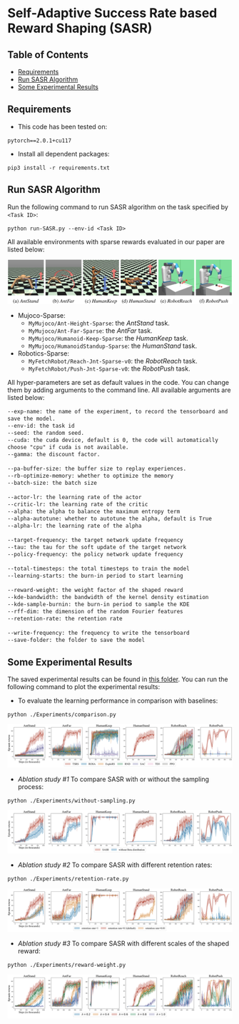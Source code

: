 # Self-Adaptive Success Rate based Reward Shaping (SASR)

## Table of Contents

- [Requirements](#requirements)
- [Run SASR Algorithm](#run-sasr-algorithm)
- [Some Experimental Results](#some-experimental-results)

## Requirements

- This code has been tested on:
```
pytorch==2.0.1+cu117
```
- Install all dependent packages:
```
pip3 install -r requirements.txt
```

## Run SASR Algorithm

Run the following command to run SASR algorithm on the task specified by `<Task ID>`:

```
python run-SASR.py --env-id <Task ID>
```

All available environments with sparse rewards evaluated in our paper are listed below:

![All available environments with sparse rewards](./readme-images/environments.png)

* Mujoco-Sparse:
    - `MyMujoco/Ant-Height-Sparse`: the *AntStand* task.
    - `MyMujoco/Ant-Far-Sparse`: the *AntFar* task.
    - `MyMujoco/Humanoid-Keep-Sparse`: the *HumanKeep* task.
    - `MyMujoco/HumanoidStandup-Sparse`: the *HumanStand* task.
* Robotics-Sparse:
    - `MyFetchRobot/Reach-Jnt-Sparse-v0`: the *RobotReach* task.
    - `MyFetchRobot/Push-Jnt-Sparse-v0`: the *RobotPush* task.

All hyper-parameters are set as default values in the code. You can change them by adding arguments to the command line. All available arguments are listed below:

```
--exp-name: the name of the experiment, to record the tensorboard and save the model.
--env-id: the task id
--seed: the random seed.
--cuda: the cuda device, default is 0, the code will automatically choose "cpu" if cuda is not available.
--gamma: the discount factor.

--pa-buffer-size: the buffer size to replay experiences.
--rb-optimize-memory: whether to optimize the memory
--batch-size: the batch size

--actor-lr: the learning rate of the actor
--critic-lr: the learning rate of the critic
--alpha: the alpha to balance the maximum entropy term
--alpha-autotune: whether to autotune the alpha, default is True
--alpha-lr: the learning rate of the alpha

--target-frequency: the target network update frequency
--tau: the tau for the soft update of the target network
--policy-frequency: the policy network update frequency

--total-timesteps: the total timesteps to train the model
--learning-starts: the burn-in period to start learning

--reward-weight: the weight factor of the shaped reward
--kde-bandwidth: the bandwidth of the kernel density estimation
--kde-sample-burnin: the burn-in period to sample the KDE
--rff-dim: the dimension of the random Fourier features
--retention-rate: the retention rate

--write-frequency: the frequency to write the tensorboard
--save-folder: the folder to save the model
```

## Some Experimental Results

The saved experimental results can be found in [this folder](./Experiments/exp-data). You can run the following command to plot the experimental results:

- To evaluate the learning performance in comparison with baselines:
```
python ./Experiments/comparison.py
```

![Comparison the learning performance of ReLara with the baselines.](./readme-images/comparison.svg)


- *Ablation study #1* To compare SASR with or without the sampling process:

```
python ./Experiments/without-sampling.py
```

![Comparison of the SASR with or without the sampling process.](./readme-images/without-sampling.svg)

- *Ablation study #2* To compare SASR with different retention rates:

```
python ./Experiments/retention-rate.py
```

![Comparison of SASR with different retention rates.](./readme-images/diff-retention-rate.svg)

- *Ablation study #3* To compare SASR with different scales of the shaped reward:

```
python ./Experiments/reward-weight.py
```

![Comparison of different weight factors for the shaped reward.](./readme-images/diff-reward-weights.svg)



